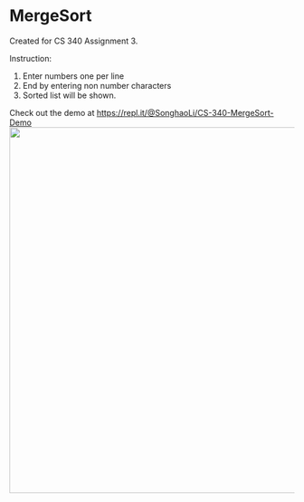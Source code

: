 # MergeSort
Created for CS 340 Assignment 3. 

Instruction:
1. Enter numbers one per line
2. End by entering non number characters
3. Sorted list will be shown. 

Check out the demo at 
https://repl.it/@SonghaoLi/CS-340-MergeSort-Demo
<img src="https://jxv1ra.dm.files.1drv.com/y4mQ4TR6fEOvyCgnF81PkP8h_PnaZI1t0J8ESIUwphSOPEw8AaKy97YXIbyNrrOKvWRm2blQlStTOeTGe9AgNTFFvQNj-9PlcfHZZb7K8a0Y7nvdUMBbW7OC82c8VZyEMW3cMy4UMqgsZjVPSLN7BK7CVQN9HdnH7iryx66IcliN9wgNv6-PvT8z8TPMr_CPo-fXHEqO-AvoZXEB8Yj8PVWcQ?width=1120&height=646&cropmode=none" width="1120" height="646" />
